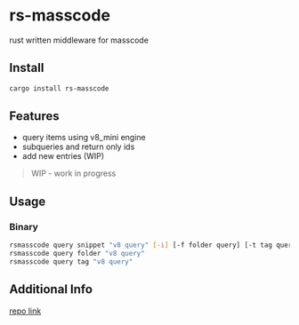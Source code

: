 # rs-masscode
rust written middleware for masscode

## Install
```bash
cargo install rs-masscode
```
## Features
- query items using v8_mini engine
- subqueries and return only ids
- add new entries (WIP)

> WIP - work in progress

## Usage
### Binary
```bash
rsmasscode query snippet "v8 query" [-i] [-f folder query] [-t tag query]
rsmasscode query folder "v8 query"
rsmasscode query tag "v8 query"
```

## Additional Info
[repo link](https://github.com/ZackaryW/rs-masscode)
